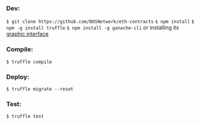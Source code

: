 ### Dev:
`$ git clone https://github.com/DOSNetwork/eth-contracts`
`$ npm install`
`$ npm -g install truffle`
`$ npm install -g ganache-cli` or installing its [graphic interface](https://truffleframework.com/ganache)

### Compile:
`$ truffle compile`

### Deploy:
`$ truffle migrate --reset`

### Test:
`$ truffle test`
